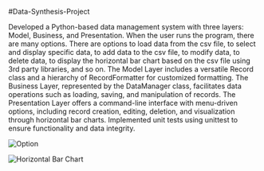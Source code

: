 #Data-Synthesis-Project

Developed a Python-based data management system with three layers: Model, Business, and Presentation.
When the user runs the program, there are many options. There are options to load data from the csv file, to select and display specific data,
to add data to the csv file, to modify data, to delete data, to display the horizontal bar chart based on the csv file using 3rd party libraries, and so on.
The Model Layer includes a versatile Record class and a hierarchy of RecordFormatter for customized formatting.
The Business Layer, represented by the DataManager class, facilitates data operations such as loading, saving, and manipulation of records.
The Presentation Layer offers a command-line interface with menu-driven options, including record creation, editing, deletion, and visualization through horizontal bar charts.
Implemented unit tests using unittest to ensure functionality and data integrity.


![Option](https://github.com/dlwngh1367/Data-Synthesis-Project/assets/107776511/2752ac0c-3cc1-4392-9e9a-9ba68d690281)


![Horizontal Bar Chart](https://github.com/dlwngh1367/Data-Synthesis-Project/assets/107776511/fd1c9d04-a903-4251-80bd-4a7a7b438d99)
